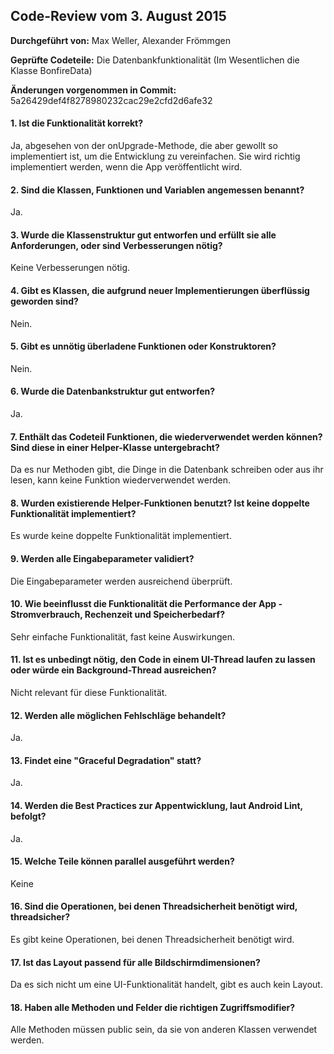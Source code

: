 
## Code-Review vom 3. August 2015

**Durchgeführt von:** Max Weller, Alexander Frömmgen

**Geprüfte Codeteile:** Die Datenbankfunktionalität (Im Wesentlichen die Klasse BonfireData)

**Änderungen vorgenommen in Commit:** 5a26429def4f8278980232cac29e2cfd2d6afe32

#### 1. Ist die Funktionalität korrekt?

Ja, abgesehen von der onUpgrade-Methode, die aber gewollt so implementiert ist, um die Entwicklung zu vereinfachen. Sie wird richtig implementiert werden, wenn die App veröffentlicht wird.

#### 2. Sind die Klassen, Funktionen und Variablen angemessen benannt?

Ja.

#### 3. Wurde die Klassenstruktur gut entworfen und erfüllt sie alle Anforderungen, oder sind Verbesserungen nötig?

Keine Verbesserungen nötig.

#### 4. Gibt es Klassen, die aufgrund neuer Implementierungen überflüssig geworden sind?

Nein.

#### 5. Gibt es unnötig überladene Funktionen oder Konstruktoren?

Nein.

#### 6. Wurde die Datenbankstruktur gut entworfen?

Ja.

#### 7. Enthält das Codeteil Funktionen, die wiederverwendet werden können? Sind diese in einer Helper-Klasse untergebracht?

Da es nur Methoden gibt, die Dinge in die Datenbank schreiben oder aus ihr lesen, kann keine Funktion wiederverwendet werden.

#### 8. Wurden existierende Helper-Funktionen benutzt? Ist keine doppelte Funktionalität implementiert?

Es wurde keine doppelte Funktionalität implementiert.

#### 9. Werden alle Eingabeparameter validiert?

Die Eingabeparameter werden ausreichend überprüft.

#### 10. Wie beeinflusst die Funktionalität die Performance der App - Stromverbrauch, Rechenzeit und Speicherbedarf?

Sehr einfache Funktionalität, fast keine Auswirkungen.

#### 11. Ist es unbedingt nötig, den Code in einem UI-Thread laufen zu lassen oder würde ein Background-Thread ausreichen?

Nicht relevant für diese Funktionalität.

#### 12. Werden alle möglichen Fehlschläge behandelt?

Ja.

#### 13. Findet eine "Graceful Degradation" statt?

Ja.

#### 14. Werden die Best Practices zur Appentwicklung, laut Android Lint, befolgt?

Ja.

#### 15. Welche Teile können parallel ausgeführt werden?

Keine

#### 16. Sind die Operationen, bei denen Threadsicherheit benötigt wird, threadsicher?

Es gibt keine Operationen, bei denen Threadsicherheit benötigt wird.

#### 17. Ist das Layout passend für alle Bildschirmdimensionen?

Da es sich nicht um eine UI-Funktionalität handelt, gibt es auch kein Layout.

#### 18. Haben alle Methoden und Felder die richtigen Zugriffsmodifier?

Alle Methoden müssen public sein, da sie von anderen Klassen verwendet werden.
